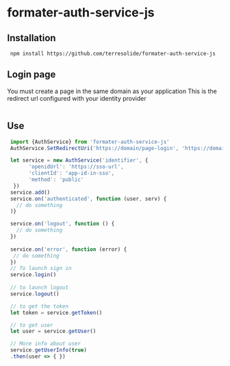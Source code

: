 # formater-auth-service-js

## Installation
 ```
  npm install https://github.com/terresolide/formater-auth-service-js
 ```

## Login page
 You must create a page in the same domain as your application
 This is the redirect url configured with your identity provider
 ```js
 ```

## Use

```js
 import {AuthService} from 'formater-auth-service-js'
 AuthService.SetRedirectUri('https://domain/page-login', 'https://domain/page-logout')

 let service = new AuthService('identifier', {
       'openidUrl': 'https://sso-url',
       'clientId': 'app-id-in-sso',
       'method': 'public'
  })
 service.add()
 service.on('authenticated', function (user, serv) {
   // do something
 )}

 service.on('logout', function () {
   // do something
 })
 
 service.on('error', function (error) {
  // do something
 })
 // To launch sign in 
 service.login()
 
 // to launch logout
 service.logout()

 // to get the token
 let token = service.getToken()

 // to get user
 let user = service.getUser()

 // More info about user
 service.getUserInfo(true)
 .then(user => { })

 ```
